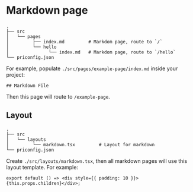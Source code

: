 # Markdown page

```
.
├── src
│   └── pages
│         ├── index.md         # Markdom page, route to `/`
│         └── hello
│               └── index.md   # Markdom page, route to `/hello`
└── priconfig.json
```

For example, populate `./src/pages/example-page/index.md` inside your project:

```text
## Markdown File
```

Then this page will route to `/example-page`.

## Layout

```
.
├── src
│   └── layouts
│         └── markdown.tsx         # Layout for markdown
└── priconfig.json
```

Create `./src/layouts/markdown.tsx`, then all markdown pages will use this layout template. For example:

```tsx
export default () => <div style={{ padding: 10 }}>{this.props.children}</div>;
```
